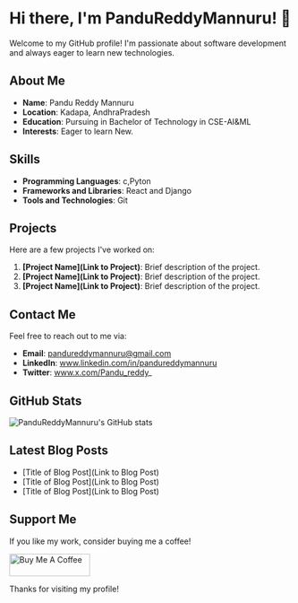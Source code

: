 # Hi there, I'm PanduReddyMannuru! 👋

Welcome to my GitHub profile! I'm passionate about software development and always eager to learn new technologies.

## About Me

- **Name**: Pandu Reddy Mannuru
- **Location**: Kadapa, AndhraPradesh
- **Education**: Pursuing in Bachelor of Technology in CSE-AI&ML
- **Interests**: Eager to learn New.

## Skills

- **Programming Languages**: c,Pyton
- **Frameworks and Libraries**: React and Django
- **Tools and Technologies**: Git

## Projects

Here are a few projects I've worked on:

1. **[Project Name](Link to Project)**: Brief description of the project.
2. **[Project Name](Link to Project)**: Brief description of the project.
3. **[Project Name](Link to Project)**: Brief description of the project.

## Contact Me

Feel free to reach out to me via:

- **Email**: pandureddymannuru@gmail.com
- **LinkedIn**: www.linkedin.com/in/pandureddymannuru
- **Twitter**: www.x.com/Pandu_reddy_

## GitHub Stats

![PanduReddyMannuru's GitHub stats](https://github-readme-stats.vercel.app/api?username=PanduReddyMannuru&show_icons=true&theme=radical)

## Latest Blog Posts

<!-- BLOG-POST-LIST:START -->
- [Title of Blog Post](Link to Blog Post)
- [Title of Blog Post](Link to Blog Post)
- [Title of Blog Post](Link to Blog Post)
<!-- BLOG-POST-LIST:END -->

## Support Me

If you like my work, consider buying me a coffee! 

<a href="https://www.buymeacoffee.com/yourusername" target="_blank"><img src="https://www.buymeacoffee.com/assets/img/guidelines/download-assets-sm-1.svg" alt="Buy Me A Coffee" style="height: 40px !important;width: 144px !important;" ></a>

Thanks for visiting my profile!
